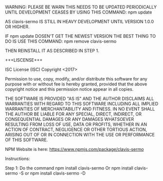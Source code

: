 WARNING:
PLEASE BE WARN THIS NEEDS TO BE UPDATED PERIODICALLY UNTIL DEVELOPMENT CEASES BY USING THIS COMMAND: npm update

AS clavis-sermo IS STILL IN HEAVY DEVELOPMENT UNTIL VERSION 1.0.0 OR HIGHER.

IF npm update DOSEN'T GET THE NEWEST VERSION THE BEST THING TO DO IS USE THIS COMMAND:
npm remove clavis-sermo


THEN REINSTALL IT AS DESCRIBED IN STEP 1.

+++LISCENSE+++

ISC License (ISC)
Copyright <2017> <Kyle Bigart>

Permission to use, copy, modify, and/or distribute this software for any purpose with or without fee is hereby granted, provided that the above copyright notice and this permission notice appear in all copies.

THE SOFTWARE IS PROVIDED "AS IS" AND THE AUTHOR DISCLAIMS ALL WARRANTIES WITH REGARD TO THIS SOFTWARE INCLUDING ALL IMPLIED WARRANTIES OF MERCHANTABILITY AND FITNESS. IN NO EVENT SHALL THE AUTHOR BE LIABLE FOR ANY SPECIAL, DIRECT, INDIRECT, OR CONSEQUENTIAL DAMAGES OR ANY DAMAGES WHATSOEVER RESULTING FROM LOSS OF USE, DATA OR PROFITS, WHETHER IN AN ACTION OF CONTRACT, NEGLIGENCE OR OTHER TORTIOUS ACTION, ARISING OUT OF OR IN CONNECTION WITH THE USE OR PERFORMANCE OF THIS SOFTWARE.

NPM Website is here:
https://www.npmjs.com/package/clavis-sermo

Instructions:

Step 1:  Do the command npm install clavis-sermo
      Or npm install clavis-sermo -S
      or npm install clavis-sermo -D